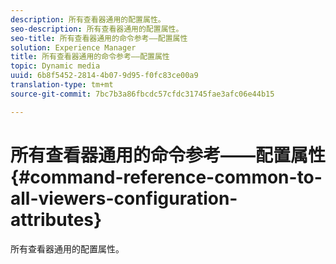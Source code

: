 ```yaml
---
description: 所有查看器通用的配置属性。
seo-description: 所有查看器通用的配置属性。
seo-title: 所有查看器通用的命令参考——配置属性
solution: Experience Manager
title: 所有查看器通用的命令参考——配置属性
topic: Dynamic media
uuid: 6b8f5452-2814-4b07-9d95-f0fc83ce00a9
translation-type: tm+mt
source-git-commit: 7bc7b3a86fbcdc57cfdc31745fae3afc06e44b15

---
```



# 所有查看器通用的命令参考——配置属性{#command-reference-common-to-all-viewers-configuration-attributes}

所有查看器通用的配置属性。


